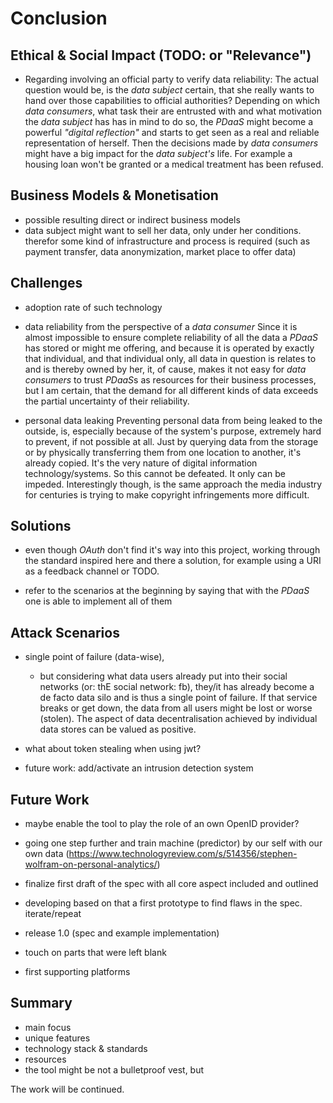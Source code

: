 Conclusion
==========================================



## Ethical & Social Impact (TODO: or "Relevance")

+   Regarding involving an official party to verify data reliability:
The actual question would be, is the *data subject* certain, that she really wants to hand over 
those capabilities to official authorities? Depending on which *data consumers*, what task their
are entrusted with and what motivation the *data subject* has has in mind to do so, the *PDaaS* 
might become a powerful *"digital reflection"* and starts to get seen as a real and reliable 
representation of herself. Then the decisions made by *data consumers* might have a big impact for
the *data subject's* life. For example a housing loan won't be granted or a medical treatment has 
been refused.



## Business Models & Monetisation

+   possible resulting direct or indirect business models
+   data subject might want to sell her data, only under her conditions. therefor some kind of 
    infrastructure and process is required (such as payment transfer, data anonymization, market
    place to offer data)



## Challenges

+   adoption rate of such technology

+   data reliability from the perspective of a *data consumer*
Since it is almost impossible to ensure complete reliability of all the data a *PDaaS* has stored or
might me offering, and because it is operated by exactly that individual, and that individual only, 
all data in question is relates to and is thereby owned by her, it, of cause, makes it not easy for 
*data consumers* to trust *PDaaS*s as resources for their business processes, but I am certain, that 
the demand for all different kinds of data exceeds the partial uncertainty of their reliability.

+   personal data leaking
Preventing personal data from being leaked to the outside, is, especially because of the system's 
purpose, extremely hard to prevent, if not possible at all. Just by querying data from the storage
or by physically transferring them from one location to another, it's already copied. It's the
very nature of digital information technology/systems.
So this cannot be defeated. It only can be impeded. Interestingly though, is the same approach 
the media industry for centuries is trying to make copyright infringements more difficult.



## Solutions

+   even though *OAuth* don't find it's way into this project, working through the standard inspired
here and there a solution, for example using a URI as a feedback channel or TODO. 

+   refer to the scenarios at the beginning by saying that with the *PDaaS* one is able to implement
all of them



## Attack Scenarios

+   single point of failure (data-wise),
    -   but considering what data users already put into their 
        social networks (or: thE social network: fb), they/it has already become a de facto data silo and is 
        thus a single point of failure. If that service breaks or get down, the data from all users might be
        lost or worse (stolen). The aspect of data decentralisation achieved by individual data stores can 
        be valued as positive.

+   what about token stealing when using jwt?

+   future work: add/activate an intrusion detection system




## Future Work

+   maybe enable the tool to play the role of an own OpenID provider?
+   going one step further and train machine (predictor) by our self with our own data (https://www.technologyreview.com/s/514356/stephen-wolfram-on-personal-analytics/)

+   finalize first draft of the spec with all core aspect included and outlined
+   developing based on that a first prototype to find flaws in the spec. iterate/repeat
+   release 1.0 (spec and example implementation)
+   touch on parts that were left blank
+   first supporting platforms



## Summary

+   main focus 
+   unique features
+   technology stack & standards
+   resources
+   the tool might be not a bulletproof vest, but


The work will be continued.
